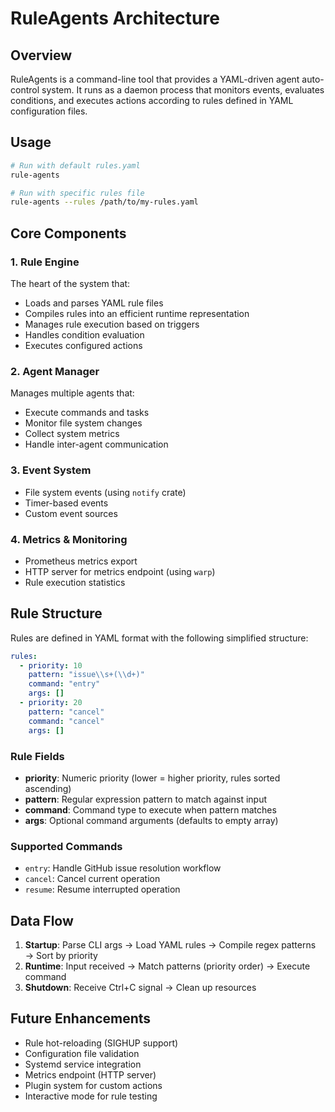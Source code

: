 # RuleAgents Architecture

## Overview

RuleAgents is a command-line tool that provides a YAML-driven agent auto-control system. It runs as a daemon process that monitors events, evaluates conditions, and executes actions according to rules defined in YAML configuration files.

## Usage

```bash
# Run with default rules.yaml
rule-agents

# Run with specific rules file
rule-agents --rules /path/to/my-rules.yaml
```

## Core Components

### 1. Rule Engine
The heart of the system that:
- Loads and parses YAML rule files
- Compiles rules into an efficient runtime representation
- Manages rule execution based on triggers
- Handles condition evaluation
- Executes configured actions

### 2. Agent Manager
Manages multiple agents that:
- Execute commands and tasks
- Monitor file system changes
- Collect system metrics
- Handle inter-agent communication

### 3. Event System
- File system events (using `notify` crate)
- Timer-based events
- Custom event sources

### 4. Metrics & Monitoring
- Prometheus metrics export
- HTTP server for metrics endpoint (using `warp`)
- Rule execution statistics

## Rule Structure

Rules are defined in YAML format with the following simplified structure:

```yaml
rules:
  - priority: 10
    pattern: "issue\\s+(\\d+)"
    command: "entry"
    args: []
  - priority: 20
    pattern: "cancel"
    command: "cancel"
    args: []
```

### Rule Fields
- **priority**: Numeric priority (lower = higher priority, rules sorted ascending)  
- **pattern**: Regular expression pattern to match against input
- **command**: Command type to execute when pattern matches
- **args**: Optional command arguments (defaults to empty array)

### Supported Commands
- `entry`: Handle GitHub issue resolution workflow
- `cancel`: Cancel current operation
- `resume`: Resume interrupted operation

## Data Flow

1. **Startup**: Parse CLI args → Load YAML rules → Compile regex patterns → Sort by priority
2. **Runtime**: Input received → Match patterns (priority order) → Execute command
3. **Shutdown**: Receive Ctrl+C signal → Clean up resources

## Future Enhancements

- Rule hot-reloading (SIGHUP support)
- Configuration file validation
- Systemd service integration
- Metrics endpoint (HTTP server)
- Plugin system for custom actions
- Interactive mode for rule testing